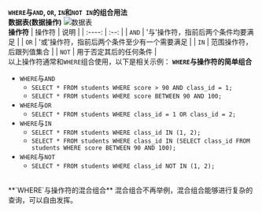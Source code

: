 **`WHERE`与`AND`, `OR`, `IN`和`NOT IN`的组合用法**
<br>
**数据表(数据操作)**
![数据表](leanote://file/getImage?fileId=5de65860ab644155d30030b8)
<br>
**操作符**
| 操作符 | 说明 |
| :----: | :--: |
| `AND` | '与'操作符，指前后两个条件均要满足 |
| `OR` | '或'操作符，指前后两个条件至少有一个需要满足 |
| `IN` | 范围操作符，后跟列值集合 |
| `NOT` | 用于否定其后的任何条件 |
<br>
以上操作符通常和`WHERE`组合使用，以下是相关示例：
**`WHERE`与操作符的简单组合**

  - `WHERE`与`AND`
    - `SELECT * FROM students WHERE score > 90 AND class_id = 1;`
    - `SELECT * FROM students WHERE score BETWEEN 90 AND 100;`
  - `WHERE`与`OR`
    - `SELECT * FROM students WHERE class_id = 1 OR class_id = 2;`
  - `WHERE`与`IN`
    - `SELECT * FROM students WHERE class_id IN (1, 2);`
    - `SELECT * FROM students WHERE class_id IN (SELECT class_id FROM students WHERE score BETWEEN 90 AND 100);`
  - `WHERE`与`NOT`
    - `SELECT * FROM students WHERE class_id NOT IN (1, 2);`

<br>
**`WHERE`与操作符的混合组合**
混合组合不再举例，混合组合能够进行复杂的查询，可以自由发挥。